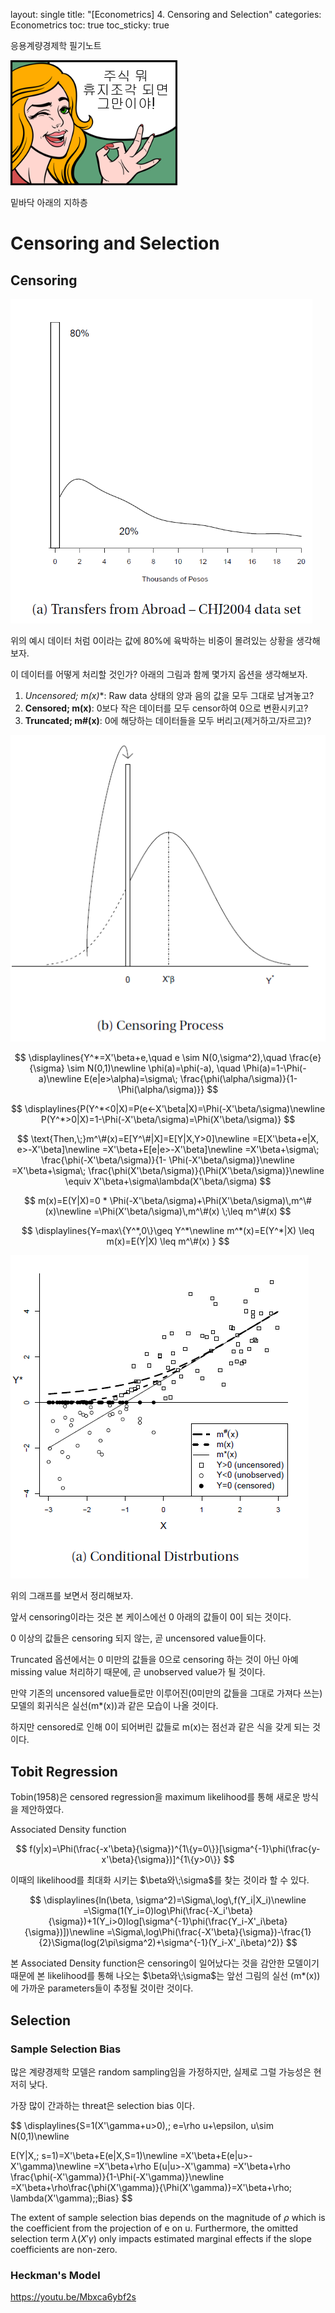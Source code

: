 

layout: single
title: "[Econometrics] 4. Censoring and Selection"
categories: Econometrics
toc: true
toc_sticky: true

응용계량경제학 필기노트



![image-20220518175242971](../../assets/images/2022-04-05-econometrics_4/image-20220518175242971.png)

밑바닥 아래의 지하층



# Censoring and Selection



## Censoring

<img src="../../assets/images/2022-04-06-econometrics_5/image-20220509194013382.png" alt="image-20220509194013382" style="zoom: 67%;" />



위의 예시 데이터 처럼 0이라는 값에 80%에 육박하는 비중이 몰려있는 상황을 생각해보자.

이 데이터를 어떻게 처리할 것인가? 아래의 그림과 함께 몇가지 옵션을 생각해보자.



1. **Uncensored; m*(x)**: Raw data 상태의 양과 음의 값을 모두 그대로 남겨놓고? 
2. **Censored; m(x)**: 0보다 작은 데이터를 모두 censor하여 0으로 변환시키고? 
3. **Truncated; m#(x)**: 0에 해당하는 데이터들을 모두 버리고(제거하고/자르고)?  





![image-20220509194615702](../../assets/images/2022-04-05-econometrics_5/image-20220509194615702.png)



$$
\displaylines{Y^*=X'\beta+e,\quad e \sim N(0,\sigma^2),\quad \frac{e}{\sigma} \sim N(0,1)\newline
\phi(a)=\phi(-a), \quad \Phi(a)=1-\Phi(-a)\newline
E(e|e>\alpha)=\sigma\; \frac{\phi(\alpha/\sigma)}{1- \Phi(\alpha/\sigma)}}
$$


$$
\displaylines{P(Y^*<0|X)=P(e<-X'\beta|X)=\Phi(-X'\beta/\sigma)\newline
P(Y^*>0|X)=1-\Phi(-X'\beta/\sigma)=\Phi(X'\beta/\sigma)}
$$

$$
\text{Then,\;}m^\#(x)=E[Y^\#|X]=E[Y|X,Y>0]\newline
=E[X'\beta+e|X, e>-X'\beta]\newline
=X'\beta+E[e|e>-X'\beta]\newline
=X'\beta+\sigma\; \frac{\phi(-X'\beta/\sigma)}{1- \Phi(-X'\beta/\sigma)}\newline
=X'\beta+\sigma\; \frac{\phi(X'\beta/\sigma)}{\Phi(X'\beta/\sigma)}\newline
\equiv X'\beta+\sigma\lambda(X'\beta/\sigma)
$$



$$
m(x)=E(Y|X)=0 * \Phi(-X'\beta/\sigma)+\Phi(X'\beta/\sigma)\,m^\#(x)\newline
=\Phi(X'\beta/\sigma)\,m^\#(x) \;\leq m^\#(x)
$$



$$
\displaylines{Y=max\{Y^*,0\}\geq Y^*\newline
m^*(x)=E(Y^*|X) \leq m(x)=E(Y|X) \leq m^\#(x)
}
$$


![image-20220509204508661](../../assets/images/2022-04-05-econometrics_5/image-20220509204508661.png)



위의 그래프를 보면서 정리해보자.

앞서 censoring이라는 것은 본 케이스에선 0 아래의 값들이 0이 되는 것이다. 

0 이상의 값들은 censoring 되지 않는, 곧 uncensored value들이다. 

Truncated 옵션에서는 0 미만의 값들을 0으로 censoring 하는 것이 아닌 아예 missing value 처리하기 때문에, 곧 unobserved value가 될 것이다.

만약 기존의 uncensored value들로만 이루어진(0미만의 값들을 그대로 가져다 쓰는) 모델의 회귀식은 실선(m*(x))과 같은 모습이 나올 것이다.

하지만 censored로 인해 0이 되어버린 값들로 m(x)는 점선과 같은 식을 갖게 되는 것이다.





## Tobit Regression

Tobin(1958)은 censored regression을 maximum likelihood를 통해 새로운 방식을 제안하였다.



Associated Density function




$$
f(y|x)=\Phi(\frac{-x'\beta}{\sigma})^{1\{y=0\}}[\sigma^{-1}\phi(\frac{y-x'\beta}{\sigma})]^{1\{y>0\}}
$$




이때의 likelihood를 최대화 시키는 $\beta와\;\sigma$를 찾는 것이라 할 수 있다.




$$
\displaylines{ln(\beta, \sigma^2)=\Sigma\,log\,f(Y_i|X_i)\newline
=\Sigma(1(Y_i=0)log\Phi(\frac{-X_i'\beta}{\sigma})+1(Y_i>0)log[\sigma^{-1}\phi(\frac{Y_i-X'_i\beta}{\sigma})])\newline
=\Sigma\,log\Phi(\frac{-X'\beta}{\sigma})-\frac{1}{2}\Sigma(log(2\pi\sigma^2)+\sigma^{-1}(Y_i-X'_i\beta)^2)}
$$




본 Associated Density function은 censoring이 일어났다는 것을 감안한 모델이기 때문에 본 likelihood를 통해 나오는 $\beta와\;\sigma$는 앞선 그림의 실선 (m*(x))에 가까운 parameters들이 추정될 것이란 것이다.







## Selection



### Sample Selection Bias

많은 계량경제학 모델은 random sampling임을 가정하지만, 실제로 그럴 가능성은 현저히 낮다.

가장 많이 간과하는 threat은 selection bias 이다.




$$
\displaylines{S=1(X'\gamma+u>0),\; e=\rho u+\epsilon, u\sim N(0,1)\newline

E(Y|X,\; s=1)=X'\beta+E(e|X,S=1)\newline
=X'\beta+E(e|u>-X'\gamma)\newline
=X'\beta+\rho E(u|u>-X'\gamma)
=X'\beta+\rho \frac{\phi(-X'\gamma)}{1-\Phi(-X'\gamma)}\newline
=X'\beta+\rho\frac{\phi(X'\gamma)}{\Phi(X'\gamma)}=X'\beta+\rho\; \lambda(X'\gamma);\;Bias}
$$



The extent of sample selection bias depends on the magnitude of $\rho$ which is the coefficient from the projection of e on u.
Furthermore, the omitted selection term $\lambda(X'\gamma)$ only impacts estimated marginal effects if the slope coefficients are non-zero.



### Heckman's Model

https://youtu.be/Mbxca6ybf2s
